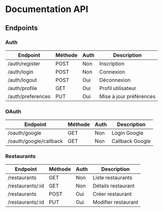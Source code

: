 # Documentation API

## Endpoints

### Auth
| Endpoint | Méthode | Auth | Description |
|----------|---------|------|-------------|
| /auth/register | POST | Non | Inscription |
| /auth/login | POST | Non | Connexion |
| /auth/logout | POST | Oui | Déconnexion |
| /auth/profile | GET | Oui | Profil utilisateur |
| /auth/preferences | PUT | Oui | Mise à jour préférences |

### OAuth
| Endpoint | Méthode | Auth | Description |
|----------|---------|------|-------------|
| /oauth/google | GET | Non | Login Google |
| /oauth/google/callback | GET | Non | Callback Google |

### Restaurants
| Endpoint | Méthode | Auth | Description |
|----------|---------|------|-------------|
| /restaurants | GET | Non | Liste restaurants |
| /restaurants/:id | GET | Non | Détails restaurant |
| /restaurants | POST | Oui | Créer restaurant |
| /restaurants/:id | PUT | Oui | Modifier restaurant |